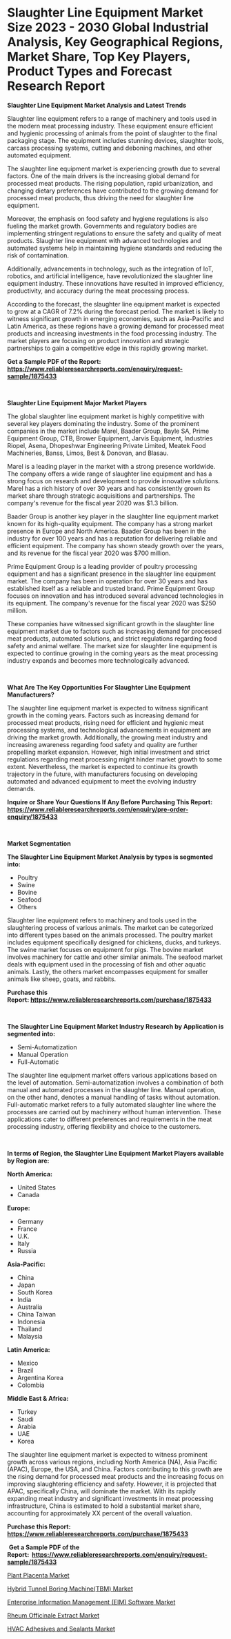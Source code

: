 <p><h1>Slaughter Line Equipment Market Size 2023 - 2030 Global Industrial Analysis, Key Geographical Regions, Market Share, Top Key Players, Product Types and Forecast Research Report</h1></p><p><strong>Slaughter Line Equipment Market Analysis and Latest Trends</strong></p>
<p><p>Slaughter line equipment refers to a range of machinery and tools used in the modern meat processing industry. These equipment ensure efficient and hygienic processing of animals from the point of slaughter to the final packaging stage. The equipment includes stunning devices, slaughter tools, carcass processing systems, cutting and deboning machines, and other automated equipment.</p><p>The slaughter line equipment market is experiencing growth due to several factors. One of the main drivers is the increasing global demand for processed meat products. The rising population, rapid urbanization, and changing dietary preferences have contributed to the growing demand for processed meat products, thus driving the need for slaughter line equipment.</p><p>Moreover, the emphasis on food safety and hygiene regulations is also fueling the market growth. Governments and regulatory bodies are implementing stringent regulations to ensure the safety and quality of meat products. Slaughter line equipment with advanced technologies and automated systems help in maintaining hygiene standards and reducing the risk of contamination.</p><p>Additionally, advancements in technology, such as the integration of IoT, robotics, and artificial intelligence, have revolutionized the slaughter line equipment industry. These innovations have resulted in improved efficiency, productivity, and accuracy during the meat processing process.</p><p>According to the forecast, the slaughter line equipment market is expected to grow at a CAGR of 7.2% during the forecast period. The market is likely to witness significant growth in emerging economies, such as Asia-Pacific and Latin America, as these regions have a growing demand for processed meat products and increasing investments in the food processing industry. The market players are focusing on product innovation and strategic partnerships to gain a competitive edge in this rapidly growing market.</p></p>
<p><strong>Get a Sample PDF of the Report:&nbsp; <a href="https://www.reliableresearchreports.com/enquiry/request-sample/1875433">https://www.reliableresearchreports.com/enquiry/request-sample/1875433</a></strong></p>
<p>&nbsp;</p>
<p><strong>Slaughter Line Equipment Major Market Players</strong></p>
<p><p>The global slaughter line equipment market is highly competitive with several key players dominating the industry. Some of the prominent companies in the market include Marel, Baader Group, Bayle SA, Prime Equipment Group, CTB, Brower Equipment, Jarvis Equipment, Industries Riopel, Asena, Dhopeshwar Engineering Private Limited, Meatek Food Machineries, Banss, Limos, Best & Donovan, and Blasau.</p><p>Marel is a leading player in the market with a strong presence worldwide. The company offers a wide range of slaughter line equipment and has a strong focus on research and development to provide innovative solutions. Marel has a rich history of over 30 years and has consistently grown its market share through strategic acquisitions and partnerships. The company's revenue for the fiscal year 2020 was $1.3 billion.</p><p>Baader Group is another key player in the slaughter line equipment market known for its high-quality equipment. The company has a strong market presence in Europe and North America. Baader Group has been in the industry for over 100 years and has a reputation for delivering reliable and efficient equipment. The company has shown steady growth over the years, and its revenue for the fiscal year 2020 was $700 million.</p><p>Prime Equipment Group is a leading provider of poultry processing equipment and has a significant presence in the slaughter line equipment market. The company has been in operation for over 30 years and has established itself as a reliable and trusted brand. Prime Equipment Group focuses on innovation and has introduced several advanced technologies in its equipment. The company's revenue for the fiscal year 2020 was $250 million.</p><p>These companies have witnessed significant growth in the slaughter line equipment market due to factors such as increasing demand for processed meat products, automated solutions, and strict regulations regarding food safety and animal welfare. The market size for slaughter line equipment is expected to continue growing in the coming years as the meat processing industry expands and becomes more technologically advanced.</p></p>
<p>&nbsp;</p>
<p><strong>What Are The Key Opportunities For Slaughter Line Equipment Manufacturers?</strong></p>
<p><p>The slaughter line equipment market is expected to witness significant growth in the coming years. Factors such as increasing demand for processed meat products, rising need for efficient and hygienic meat processing systems, and technological advancements in equipment are driving the market growth. Additionally, the growing meat industry and increasing awareness regarding food safety and quality are further propelling market expansion. However, high initial investment and strict regulations regarding meat processing might hinder market growth to some extent. Nevertheless, the market is expected to continue its growth trajectory in the future, with manufacturers focusing on developing automated and advanced equipment to meet the evolving industry demands.</p></p>
<p><strong>Inquire or Share Your Questions If Any Before Purchasing This Report: <a href="https://www.reliableresearchreports.com/enquiry/pre-order-enquiry/1875433">https://www.reliableresearchreports.com/enquiry/pre-order-enquiry/1875433</a></strong></p>
<p>&nbsp;</p>
<p><strong>Market Segmentation</strong></p>
<p><strong>The Slaughter Line Equipment Market Analysis by types is segmented into:</strong></p>
<p><ul><li>Poultry</li><li>Swine</li><li>Bovine</li><li>Seafood</li><li>Others</li></ul></p>
<p><p>Slaughter line equipment refers to machinery and tools used in the slaughtering process of various animals. The market can be categorized into different types based on the animals processed. The poultry market includes equipment specifically designed for chickens, ducks, and turkeys. The swine market focuses on equipment for pigs. The bovine market involves machinery for cattle and other similar animals. The seafood market deals with equipment used in the processing of fish and other aquatic animals. Lastly, the others market encompasses equipment for smaller animals like sheep, goats, and rabbits.</p></p>
<p><strong>Purchase this Report:&nbsp;<a href="https://www.reliableresearchreports.com/purchase/1875433">https://www.reliableresearchreports.com/purchase/1875433</a></strong></p>
<p>&nbsp;</p>
<p><strong>The Slaughter Line Equipment Market Industry Research by Application is segmented into:</strong></p>
<p><ul><li>Semi-Automatization</li><li>Manual Operation</li><li>Full-Automatic</li></ul></p>
<p><p>The slaughter line equipment market offers various applications based on the level of automation. Semi-automatization involves a combination of both manual and automated processes in the slaughter line. Manual operation, on the other hand, denotes a manual handling of tasks without automation. Full-automatic market refers to a fully automated slaughter line where the processes are carried out by machinery without human intervention. These applications cater to different preferences and requirements in the meat processing industry, offering flexibility and choice to the customers.</p></p>
<p>&nbsp;</p>
<p><strong>In terms of Region, the Slaughter Line Equipment Market Players available by Region are:</strong></p>
<p>
    <p> <strong> North America: </strong>
        <ul>
            <li>United States</li>
            <li>Canada</li>
        </ul>
        </p> 
    <p> <strong> Europe: </strong>
        <ul>
            <li>Germany</li>
            <li>France</li>
            <li>U.K.</li>
            <li>Italy</li>
            <li>Russia</li>
        </ul>
        </p> 
    <p> <strong> Asia-Pacific: </strong>
        <ul>
            <li>China</li>
            <li>Japan</li>
            <li>South Korea</li>
            <li>India</li>
            <li>Australia</li>
            <li>China Taiwan</li>
            <li>Indonesia</li>
            <li>Thailand</li>
            <li>Malaysia</li>
        </ul>
        </p> 
    <p> <strong> Latin America: </strong>
        <ul>
            <li>Mexico</li>
            <li>Brazil</li>
            <li>Argentina Korea</li>
            <li>Colombia</li>
        </ul>
        </p> 
    <p> <strong> Middle East & Africa: </strong>
        <ul>
            <li>Turkey</li>
            <li>Saudi</li>
            <li>Arabia</li>
            <li>UAE</li>
            <li>Korea</li>
        </ul>
    </p>
    </p>
<p><p>The slaughter line equipment market is expected to witness prominent growth across various regions, including North America (NA), Asia Pacific (APAC), Europe, the USA, and China. Factors contributing to this growth are the rising demand for processed meat products and the increasing focus on improving slaughtering efficiency and safety. However, it is projected that APAC, specifically China, will dominate the market. With its rapidly expanding meat industry and significant investments in meat processing infrastructure, China is estimated to hold a substantial market share, accounting for approximately XX percent of the overall valuation.</p></p>
<p><strong>Purchase this Report: <a href="https://www.reliableresearchreports.com/purchase/1875433">https://www.reliableresearchreports.com/purchase/1875433</a></strong></p>
<p>&nbsp;<strong>Get a Sample PDF of the Report:&nbsp;&nbsp;<a href="https://www.reliableresearchreports.com/enquiry/request-sample/1875433">https://www.reliableresearchreports.com/enquiry/request-sample/1875433</a></strong></p>
<p><strong></strong></p>
<p><p><a href="https://www.linkedin.com/pulse/plant-placenta-market-research-report-unlocks-analysis-fg91e/">Plant Placenta Market</a></p><p><a href="https://medium.com/@noewwade60/hybrid-tunnel-boring-machine-tbm-market-focuses-on-market-share-size-and-projected-forecast-till-95d0ef3539c3">Hybrid Tunnel Boring Machine(TBM) Market</a></p><p><a href="https://medium.com/@wadeodinnn745/enterprise-information-management-eim-software-market-insight-market-trends-growth-forecasted-75ba76b9db8e">Enterprise Information Management (EIM) Software Market</a></p><p><a href="https://www.linkedin.com/pulse/rheum-officinale-extract-market-size-growth-forecast-unwqe/">Rheum Officinale Extract Market</a></p><p><a href="https://github.com/YashRP12/Market-Research-Report-List-1/blob/main/hvac-adhesives-and-sealants-market.md">HVAC Adhesives and Sealants Market</a></p></p>